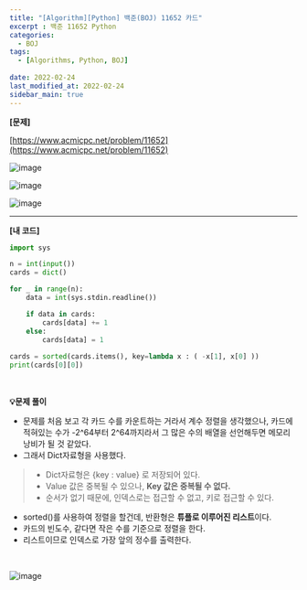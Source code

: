 ```yaml
---
title: "[Algorithm][Python] 백준(BOJ) 11652 카드"
excerpt : 백준 11652 Python
categories:
  - BOJ
tags:
  - [Algorithms, Python, BOJ]
  
date: 2022-02-24
last_modified_at: 2022-02-24
sidebar_main: true
---
```


**[문제]**

[https://www.acmicpc.net/problem/11652](https://www.acmicpc.net/problem/11652)

![image](https://user-images.githubusercontent.com/31675698/155505852-0e11a328-b922-4b00-8fae-723d299e820c.png)

![image](https://user-images.githubusercontent.com/31675698/155505936-35b95880-6138-41ec-852b-10ecb4346b89.png)

![image](https://user-images.githubusercontent.com/31675698/155505981-b58ddbfc-0167-4d5b-954c-cf2ddbe98fa6.png)



<hr>

**[내 코드]** 

```python
import sys

n = int(input())
cards = dict()

for _ in range(n):
    data = int(sys.stdin.readline())

    if data in cards:
        cards[data] += 1
    else:
        cards[data] = 1
    
cards = sorted(cards.items(), key=lambda x : ( -x[1], x[0] ))
print(cards[0][0])
```

<br/>

**💡문제 풀이**
- 문제를 처음 보고 각 카드 수를 카운트하는 거라서 계수 정렬을 생각했으나, 카드에 적혀있는 수가 -2^64부터 2^64까지라서 그 많은 수의 배열을 선언해두면 메모리 낭비가 될 것 같았다.
- 그래서 Dict자료형을 사용했다.
> - Dict자료형은 {key : value} 로 저장되어 있다.
> - Value 값은 중복될 수 있으나, **Key 값은 중복될 수 없다.**
> - 순서가 없기 때문에, 인덱스로는 접근할 수 없고, 키로 접근할 수 있다.
- sorted()를 사용하여 정렬을 할건데, 반환형은 **튜플로 이루어진 리스트**이다.
- 카드의 빈도수, 같다면 작은 수를 기준으로 정렬을 한다.
- 리스트이므로 인덱스로 가장 앞의 정수를 출력한다.

<br/>

![image](https://user-images.githubusercontent.com/31675698/155505777-c74a4df1-7e26-45b9-8a52-795466416b5f.png)





